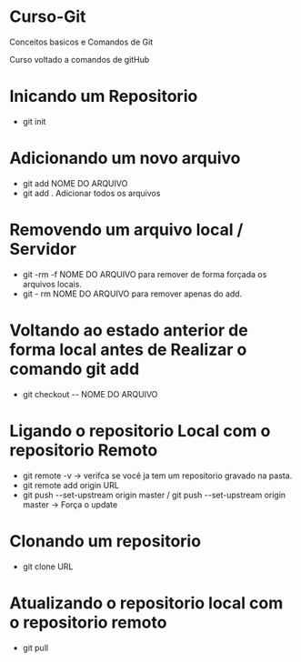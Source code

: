# Curso-Git
Conceitos basicos e Comandos de Git


Curso voltado a comandos de gitHub 


# Inicando um Repositorio
  - git init
  
# Adicionando um novo arquivo
  - git add NOME DO ARQUIVO
  - git add . Adicionar todos os arquivos

# Removendo um arquivo local / Servidor
  - git -rm -f NOME DO ARQUIVO para remover de forma forçada os arquivos locais.
  - git - rm NOME DO ARQUIVO para remover apenas do add.
  
# Voltando ao estado anterior de forma local antes de Realizar o comando git add
  - git checkout -- NOME DO ARQUIVO

# Ligando o repositorio Local com o repositorio Remoto
  - git remote -v -> verifca se você ja tem um repositorio gravado na pasta.
  - git remote add origin URL
  - git push --set-upstream origin master / git push --set-upstream origin master -> Força o update

# Clonando um repositorio 
  - git clone URL

# Atualizando o repositorio local com o repositorio remoto
  - git pull

